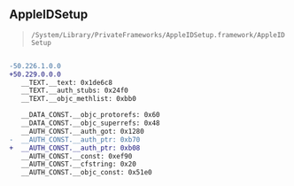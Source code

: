 ## AppleIDSetup

> `/System/Library/PrivateFrameworks/AppleIDSetup.framework/AppleIDSetup`

```diff

-50.226.1.0.0
+50.229.0.0.0
   __TEXT.__text: 0x1de6c8
   __TEXT.__auth_stubs: 0x24f0
   __TEXT.__objc_methlist: 0xbb0

   __DATA_CONST.__objc_protorefs: 0x60
   __DATA_CONST.__objc_superrefs: 0x48
   __AUTH_CONST.__auth_got: 0x1280
-  __AUTH_CONST.__auth_ptr: 0xb70
+  __AUTH_CONST.__auth_ptr: 0xb08
   __AUTH_CONST.__const: 0xef90
   __AUTH_CONST.__cfstring: 0x20
   __AUTH_CONST.__objc_const: 0x51e0

```
